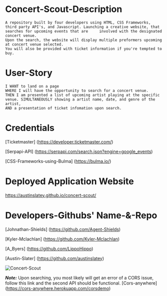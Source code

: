 # Concert-Scout-Description
    A repository built by four developers using HTML, CSS Frameworks, third party API's, and Javascript. Launching a creative website, that searches for upcoming events that are     involved with the designated concert venue.
    Upon the search, the website will display multiple preformers upcoming at concert venue selected.
    You will also be provided with ticket information if you're tempted to buy.

# User-Story 
    I WANT to land on a page 
    WHERE I will have the opportunity to search for a concert venue.
    THEN I am presented a list of upcoming artist playing at the specific venue. SIMULTANEOUSLY showing a artist name, date, and genre of the artist,
    AND a presentation of ticket infomation upon search.

# Credentials
[Ticketmaster] (https://developer.ticketmaster.com/)

[Serpapi-API] (https://serpapi.com/search.json?engine=google_events)

[CSS-Frameworks-using-Bulma] (https://bulma.io/)

# Deployed Application Website
https://austinslatey.github.io/concert-scout/

# Developers-Githubs' Name-&-Repo
[Johnathan-Shields] (https://github.com/Agent-Shields)

[Kyler-Mclachlan] (https://github.com/Kyler-Mclachlan)

[A_Byers] (https://github.com/LippoHippo)

[Austin-Slater] (https://github.com/austinslatey) 
    
![Concert-Scout](https://user-images.githubusercontent.com/93648326/149425101-bf29c067-c863-48dc-82ce-7acb6e5051c5.png)

**_Note:_** Upon searching, you most likely will get an error of a CORS issue, follow this link and the second API should be functional. [Cors-anywhere] (https://cors-anywhere.herokuapp.com/corsdemo)

